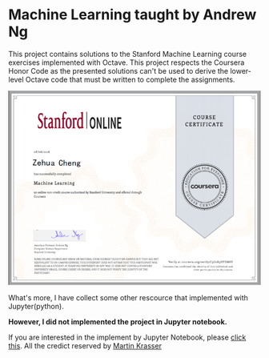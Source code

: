 # Machine Learning taught by Andrew Ng

This project contains solutions to the Stanford Machine Learning course exercises implemented with Octave. This project respects the Coursera Honor Code as the presented solutions can't be used to derive the lower-level Octave code that must be written to complete the assignments.

![](ceretificate.png)

What's more, I have collect some other rescource that implemented with Jupyter(python). 

**However, I did not implemented the project in Jupyter notebook.**

If you are interested in the implement by Jupyter Notebook, please [click this](https://github.com/krasserm/machine-learning-notebooks). All the credict reserved by [Martin Krasser](https://github.com/krasserm)